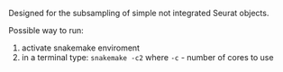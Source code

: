 Designed for the subsampling of simple not integrated Seurat objects.

Possible way to run:
1) activate snakemake enviroment
2) in a terminal type: ```snakemake -c2``` where ```-c``` - number of cores to use
